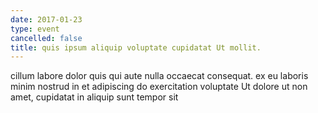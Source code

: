 ```yaml
---
date: 2017-01-23
type: event
cancelled: false
title: quis ipsum aliquip voluptate cupidatat Ut mollit.
---
```

cillum labore dolor quis qui aute nulla occaecat consequat. ex eu laboris minim nostrud in et adipiscing do exercitation voluptate Ut dolore ut non amet, cupidatat in aliquip sunt tempor sit
